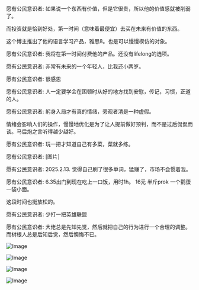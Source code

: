 愿有公民意识者:
如果说一个东西有价值，但是它很贵，所以他的价值感就被削弱了。

而投资就是恰到好处，第一时间（意味着最便宜）去买在未来有价值的东西。

这个博主推出了他的语言学习产品，雅思8。也是可以慢慢模仿的对象。

愿有公民意识者:
我将在第一时间付费他的产品。还没有lifelong的选项。

愿有公民意识者:
非常有未来的一个年轻人，比我还小两岁。

愿有公民意识者:
很感恩

愿有公民意识者:
人一定要学会在困顿时从好的地方找到安慰，传记，习惯，正道的人。

愿有公民意识者:
躬身入局才有真的情绪，旁观者清是一种虚假。

情绪会影响人们的操作，慢慢地优化是为了让人提前做好预判，而不是过后侃侃而谈。马后炮之言听得越少越好。

愿有公民意识者:
玩一把才知道自己有多菜，菜就多练。

愿有公民意识者:
[图片]

愿有公民意识者:
2025.2.13.
觉得自己刷了很多单词，猛赚了，市场不会惯着我。

愿有公民意识者:
6.35出门到现在吃上一口饭，用时1h。
16元
半斤prok
一个鹅蛋
一袋小面。

这段时间也挺放松的。

愿有公民意识者:
少打一把英雄联盟

愿有公民意识者:
大佬总是先知先觉，然后就把自己的行为进行一个合理的调整。而树根人总是后知后觉，然后懊悔不已。

![Image](https://github.com/user-attachments/assets/e671957a-a838-4ce0-8af9-23e507b295e6)

![Image](https://github.com/user-attachments/assets/a8ae555f-7705-41c1-b385-50074235ccf3)

![Image](https://github.com/user-attachments/assets/460170de-3771-4fec-b62a-3f6c751f79d5)

![Image](https://github.com/user-attachments/assets/5b06be3d-0c85-4de9-9677-9c64bb90e450)


